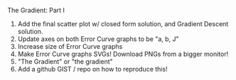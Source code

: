 The Gradient: Part I

1. Add the final scatter plot w/ closed form solution, and Gradient Descent solution.
2. Update axes on both Error Curve graphs to be "a, b, J"
3. Increase size of Error Curve graphs
4. Make Error Curve graphs SVGs! Download PNGs from a bigger monitor!
5. "The Gradient" or "the gradient"
6. Add a github GIST / repo on how to reproduce this!
